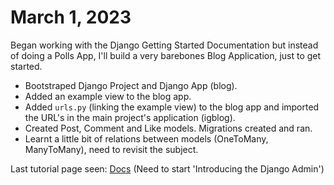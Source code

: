 # March 1, 2023

Began working with the Django Getting Started Documentation but instead of doing a Polls App, I'll build a very barebones Blog Application, just to get started.

- Bootstraped Django Project and Django App (blog).
- Added an example view to the blog app.
- Added `urls.py` (linking the example view) to the blog app and imported the URL's in the main project's application (igblog).
- Created Post, Comment and Like models. Migrations created and ran.
- Learnt a little bit of relations between models (OneToMany, ManyToMany), need to revisit the subject.

Last tutorial page seen: [Docs](https://docs.djangoproject.com/en/4.1/intro/tutorial02/) (Need to start 'Introducing the Django Admin')
